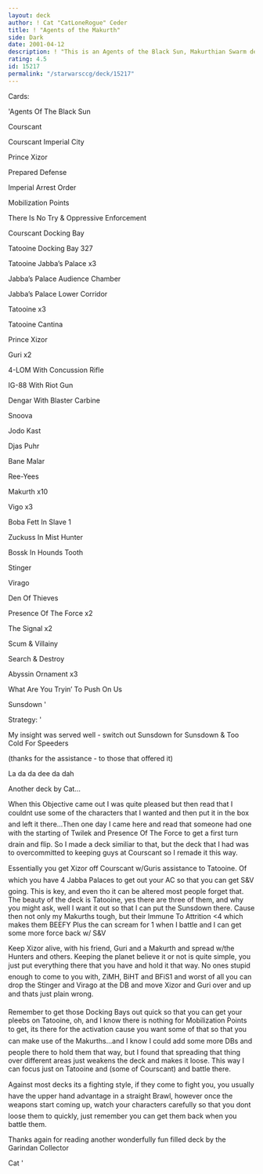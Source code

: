 ```yaml
---
layout: deck
author: ! Cat "CatLoneRogue" Ceder
title: ! "Agents of the Makurth"
side: Dark
date: 2001-04-12
description: ! "This is an Agents of the Black Sun, Makurthian Swarm deck."
rating: 4.5
id: 15217
permalink: "/starwarsccg/deck/15217"
---
```

Cards: 

'Agents Of The Black Sun

Courscant

Courscant Imperial City

Prince Xizor

Prepared Defense

Imperial Arrest Order

Mobilization Points

There Is No Try & Oppressive Enforcement


Courscant Docking Bay

Tatooine Docking Bay 327

Tatooine Jabba’s Palace x3

Jabba’s Palace Audience Chamber

Jabba’s Palace Lower Corridor

Tatooine x3

Tatooine Cantina


Prince Xizor

Guri x2

4-LOM With Concussion Rifle

IG-88 With Riot Gun

Dengar With Blaster Carbine

Snoova

Jodo Kast

Djas Puhr

Bane Malar

Ree-Yees

Makurth x10

Vigo x3


Boba Fett In Slave 1

Zuckuss In Mist Hunter

Bossk In Hounds Tooth

Stinger

Virago


Den Of Thieves

Presence Of The Force x2

The Signal x2

Scum & Villainy

Search & Destroy

Abyssin Ornament x3

What Are You Tryin’ To Push On Us

Sunsdown '

Strategy: '

My insight was served well - switch out Sunsdown for Sunsdown &  Too Cold For Speeders

(thanks for the assistance - to those that offered it)




La da da dee da dah


Another deck by Cat...


When this Objective came out I was quite pleased but then read that I couldnt use some of the characters that I wanted and then put it in the box and left it there...Then one day I came here and read that someone had one with the starting of Twilek and Presence Of The Force to get a first turn drain and flip. So I made a deck similiar to that, but the deck that I had was to overcommitted to keeping guys at Courscant so I remade it this way.


Essentially you get Xizor off Courscant w/Guris assistance to Tatooine. Of which you have 4 Jabba Palaces to get out your AC so that you can get S&V going. This is key, and even tho it can be altered most people forget that. The beauty of the deck is Tatooine, yes there are three of them, and why you might ask, well I want it out so that I can put the Sunsdown  there. Cause then not only my Makurths tough, but their Immune To Attrition <4 which makes them BEEFY Plus the can scream for 1 when I battle and I can get some more force back w/ S&V


Keep Xizor alive, with his friend, Guri and a Makurth and spread w/the Hunters and others. Keeping the planet believe it or not is quite simple, you just put everything there that you have and hold it that way. No ones stupid enough to come to you with, ZiMH, BiHT and BFiS1 and worst of all you can drop the Stinger and Virago at the DB and move Xizor and Guri over and up and thats just plain wrong.


Remember to get those Docking Bays out quick so that you can get your pleebs on Tatooine, oh, and I know there is nothing for Mobilization Points to get, its there for the activation cause you want some of that so that you can make use of the Makurths...and I know I could add some more DBs and people there to hold them that way, but I found that spreading that thing over different areas just weakens the deck and makes it loose. This way I can focus just on Tatooine and (some of Courscant) and battle there.


Against most decks its a fighting style, if they come to fight you, you usually have the upper hand advantage in a straight Brawl, however once the weapons start coming up, watch your characters carefully so that you dont loose them to quickly, just remember you can get them back when you battle them.



Thanks again for reading another wonderfully fun filled deck by the Garindan Collector



Cat   '
